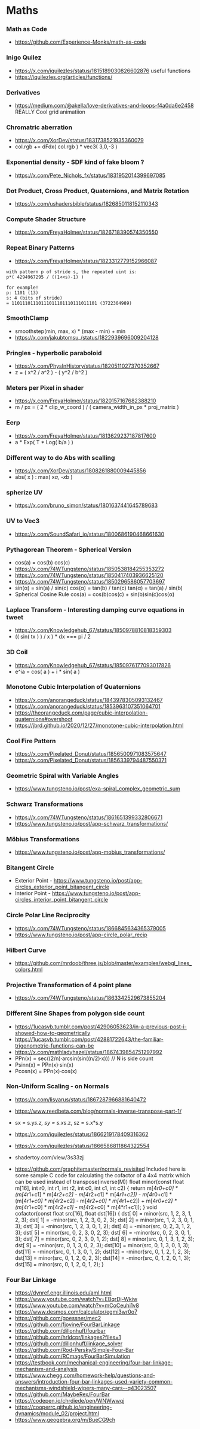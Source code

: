 # Maths

### Math as Code
- https://github.com/Experience-Monks/math-as-code

### Inigo Quilez
- https://x.com/iquilezles/status/1815189030826602876 useful functions
- https://iquilezles.org/articles/functions/

### Derivatives
- https://medium.com/@akella/love-derivatives-and-loops-f4a0da6e2458 REALLY Cool grid animatiion

### Chromatric aberration
- https://x.com/XorDev/status/1831738521935360079
- col.rgb += dFdx( col.rgb ) * vec3( 3,0,-3 )

### Exponential density - SDF kind of fake bloom ?
- https://x.com/Pete_Nichols_fx/status/1831952014399697085

### Dot Product, Cross Product, Quaternions, and Matrix Rotation
- https://x.com/ushadersbible/status/1826850118152110343

### Compute Shader Structure
- https://x.com/FreyaHolmer/status/1826718390574350550

### Repeat Binary Patterns
- https://x.com/FreyaHolmer/status/1823312779152966087
```
with pattern p of stride s, the repeated uint is:
p*( 4294967295 / ((1<<s)-1) )

for example!
p: 1101 (13)
s: 4 (bits of stride)
= 11011101110111011101110111011101 (3722304989)
```

### SmoothClamp
- smoothstep(min, max, x) * (max - min) + min
- https://x.com/jakubtomsu_/status/1822939696009204128

### Pringles - hyperbolic paraboloid
- https://x.com/PhysInHistory/status/1820511027370352667
- z = ( x^2 / a^2 ) - ( y^2 / b^2 )

### Meters per Pixel in shader
- https://x.com/FreyaHolmer/status/1820157167682388210
- m / px = ( 2 * clip_w_coord ) / ( camera_width_in_px * proj_matrix )


### Eerp
- https://x.com/FreyaHolmer/status/1813629237187817600
- a * Exp( T * Log( b/a ) )

### Different way to do Abs with scalling
- https://x.com/XorDev/status/1808261880009445856
- abs( x ) : max( x*a, -x*b )

### spherize UV
- https://x.com/bruno_simon/status/1801637441645789683

### UV to Vec3
- https://x.com/SoundSafari_io/status/1800686190468661630

### Pythagorean Theorem - Spherical Version
- cos(a) = cos(b) cos(c)
- https://x.com/74WTungsteno/status/1850538184255353272
- https://x.com/74WTungsteno/status/1850417403936625120
- https://x.com/74WTungsteno/status/1850296586057703697
- sin(α) = sin(a) / sin(c)
cos(α) = tan(b) / tan(c)
tan(α) = tan(a) / sin(b)
- Spherical Cosine Rule
cos(a) = cos(b)cos(c) + sin(b)sin(c)cos(α)


### Laplace Transform - Interesting damping curve equations in tweet
- https://x.com/Knowledgehub_67/status/1850978810818359303
- (( sin( tx ) ) / x ) * dx === pi / 2


### 3D Coil
- https://x.com/Knowledgehub_67/status/1850976177093017826
- e^ia = cos( a ) + i * sin( a )

### Monotone Cubic Interpolation of Quaternions
- https://x.com/anorangeduck/status/1843978305093132467
- https://x.com/anorangeduck/status/1853963107351064701
- https://theorangeduck.com/page/cubic-interpolation-quaternions#overshoot
- https://jbrd.github.io/2020/12/27/monotone-cubic-interpolation.html

### Cool Fire Pattern
- https://x.com/Pixelated_Donut/status/1856500971083575647
- https://x.com/Pixelated_Donut/status/1856339794487550371

### Geometric Spiral with Variable Angles
- https://www.tungsteno.io/post/exa-spiral_complex_geometric_sum

### Schwarz Transformations
- https://x.com/74WTungsteno/status/1861651399332806671
- https://www.tungsteno.io/post/app-schwarz_transformations/

### Möbius Transformations
- https://www.tungsteno.io/post/app-mobius_transformations/

### Bitangent Circle
- Exterior Point - https://www.tungsteno.io/post/app-circles_exterior_point_bitangent_circle
- Interior Point - https://www.tungsteno.io/post/app-circles_interior_point_bitangent_circle

### Circle Polar Line Reciprocity
- https://x.com/74WTungsteno/status/1866845634365379005
- https://www.tungsteno.io/post/app-circle_polar_recip

### Hilbert Curve
- https://github.com/mrdoob/three.js/blob/master/examples/webgl_lines_colors.html

### Projective Transformation of 4 point plane
- https://x.com/74WTungsteno/status/1863342529673855204


### Different Sine Shapes from polygon side count
- https://1ucasvb.tumblr.com/post/42906053623/in-a-previous-post-i-showed-how-to-geometrically
- https://1ucasvb.tumblr.com/post/42881722643/the-familiar-trigonometric-functions-can-be
- https://x.com/mathladyhazel/status/1867439854751297992
- PPn(x) = sec((2/n)·arcsin(sin((n/2)·x)))   // N is side count
- Psinn(x) = PPn(x)·sin(x)
- Pcosn(x) = PPn(x)·cos(x)

### Non-Uniform Scaling - on Normals
- https://x.com/lisyarus/status/1867287966881640472
- https://www.reedbeta.com/blog/normals-inverse-transpose-part-1/
- sx = s.y*s.z, sy = s.x*s.z, sz = s.x*s.y

- https://x.com/iquilezles/status/1866219178409316362
- https://x.com/iquilezles/status/1866586811864322554
- shadertoy.com/view/3s33zj

- https://github.com/graphitemaster/normals_revisited
Included here is some sample C code for calculating the cofactor of a 4x4 matrix which can be used instead of transpose(inverse(M))
float minor(const float m[16], int r0, int r1, int r2, int c0, int c1, int c2) {
  return m[4*r0+c0] * (m[4*r1+c1] * m[4*r2+c2] - m[4*r2+c1] * m[4*r1+c2]) -
         m[4*r0+c1] * (m[4*r1+c0] * m[4*r2+c2] - m[4*r2+c0] * m[4*r1+c2]) +
         m[4*r0+c2] * (m[4*r1+c0] * m[4*r2+c1] - m[4*r2+c0] * m[4*r1+c1]);
}
void cofactor(const float src[16], float dst[16]) {
  dst[ 0] =  minor(src, 1, 2, 3, 1, 2, 3);
  dst[ 1] = -minor(src, 1, 2, 3, 0, 2, 3);
  dst[ 2] =  minor(src, 1, 2, 3, 0, 1, 3);
  dst[ 3] = -minor(src, 1, 2, 3, 0, 1, 2);
  dst[ 4] = -minor(src, 0, 2, 3, 1, 2, 3);
  dst[ 5] =  minor(src, 0, 2, 3, 0, 2, 3);
  dst[ 6] = -minor(src, 0, 2, 3, 0, 1, 3);
  dst[ 7] =  minor(src, 0, 2, 3, 0, 1, 2);
  dst[ 8] =  minor(src, 0, 1, 3, 1, 2, 3);
  dst[ 9] = -minor(src, 0, 1, 3, 0, 2, 3);
  dst[10] =  minor(src, 0, 1, 3, 0, 1, 3);
  dst[11] = -minor(src, 0, 1, 3, 0, 1, 2);
  dst[12] = -minor(src, 0, 1, 2, 1, 2, 3);
  dst[13] =  minor(src, 0, 1, 2, 0, 2, 3);
  dst[14] = -minor(src, 0, 1, 2, 0, 1, 3);
  dst[15] =  minor(src, 0, 1, 2, 0, 1, 2);
}


### Four Bar Linkage
- https://dynref.engr.illinois.edu/aml.html
- https://www.youtube.com/watch?v=EBqrDj-Wkiw
- https://www.youtube.com/watch?v=mCoCeuhi1v8
- https://www.desmos.com/calculator/egmi3wr0o7
- https://github.com/goessner/mec2
- https://github.com/fjovine/FourBarLinkage
- https://github.com/dillonhuff/fourbar
- https://github.com/hrldcpr/linkages?files=1
- https://github.com/dillonhuff/linkage_solver
- https://github.com/Rod-Persky/Simple-Four-Bar
- https://github.com/RCmags/FourBarSimulation
- https://testbook.com/mechanical-engineering/four-bar-linkage-mechanism-and-analysis
- https://www.chegg.com/homework-help/questions-and-answers/introduction-four-bar-linkages-used-variety-common-mechanisms-windshield-wipers-many-cars--q43023507
- https://github.com/MaybeRex/FourBar
- https://codepen.io/chrdiede/pen/WNWwwqj
- https://cooperrc.github.io/engineering-dynamics/module_02/project.html
- https://www.geogebra.org/m/BueCG9ch